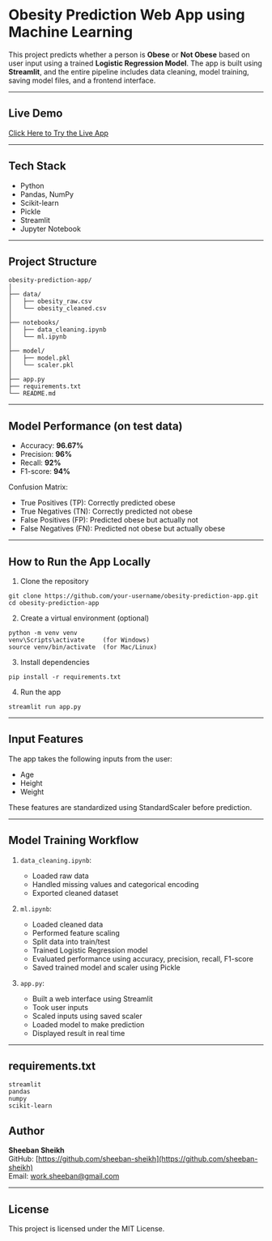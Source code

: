 # Obesity Prediction Web App using Machine Learning

This project predicts whether a person is **Obese** or **Not Obese** based on user input using a trained **Logistic Regression Model**. The app is built using **Streamlit**, and the entire pipeline includes data cleaning, model training, saving model files, and a frontend interface.

---

## Live Demo

[Click Here to Try the Live App](https://your-deployment-link-here)

---

## Tech Stack

- Python
- Pandas, NumPy
- Scikit-learn
- Pickle
- Streamlit
- Jupyter Notebook

---

## Project Structure

```
obesity-prediction-app/
│
├── data/
│   ├── obesity_raw.csv
│   └── obesity_cleaned.csv
│
├── notebooks/
│   ├── data_cleaning.ipynb
│   └── ml.ipynb
│
├── model/
│   ├── model.pkl
│   └── scaler.pkl
│
├── app.py
├── requirements.txt
└── README.md
```

---

## Model Performance (on test data)

- Accuracy: **96.67%**
- Precision: **96%**
- Recall: **92%**
- F1-score: **94%**

Confusion Matrix:
- True Positives (TP): Correctly predicted obese
- True Negatives (TN): Correctly predicted not obese
- False Positives (FP): Predicted obese but actually not
- False Negatives (FN): Predicted not obese but actually obese

---

## How to Run the App Locally

1. Clone the repository

```
git clone https://github.com/your-username/obesity-prediction-app.git
cd obesity-prediction-app
```

2. Create a virtual environment (optional)

```
python -m venv venv
venv\Scripts\activate     (for Windows)
source venv/bin/activate  (for Mac/Linux)
```

3. Install dependencies

```
pip install -r requirements.txt
```

4. Run the app

```
streamlit run app.py
```

---

## Input Features

The app takes the following inputs from the user:

- Age
- Height
- Weight


These features are standardized using StandardScaler before prediction.

---

## Model Training Workflow

1. `data_cleaning.ipynb`:  
   - Loaded raw data  
   - Handled missing values and categorical encoding  
   - Exported cleaned dataset  

2. `ml.ipynb`:  
   - Loaded cleaned data  
   - Performed feature scaling  
   - Split data into train/test  
   - Trained Logistic Regression model  
   - Evaluated performance using accuracy, precision, recall, F1-score  
   - Saved trained model and scaler using Pickle

3. `app.py`:  
   - Built a web interface using Streamlit  
   - Took user inputs  
   - Scaled inputs using saved scaler  
   - Loaded model to make prediction  
   - Displayed result in real time

---

## requirements.txt

```
streamlit
pandas
numpy
scikit-learn
```

## Author

**Sheeban Sheikh**  
GitHub: [https://github.com/sheeban-sheikh](https://github.com/sheeban-sheikh)  
Email: work.sheeban@gmail.com

---

## License

This project is licensed under the MIT License.
